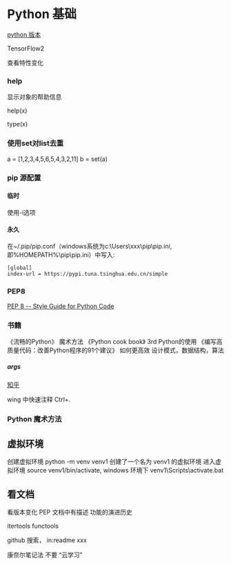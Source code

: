 # Python 基础

[python 版本](https://www.python.org/doc/versions)

TensorFlow2

查看特性变化

### help
显示对象的帮助信息

help(x)

type(x)

### 使用set对list去重
a = [1,2,3,4,5,6,5,4,3,2,11]
b = set(a)

### pip 源配置
#### 临时
使用-i选项

#### 永久
在~/.pip/pip.conf（windows系统为c:\Users\xxx\pip\pip.ini, 即%HOMEPATH%\pip\pip.ini）中写入:
```
[global]
index-url = https://pypi.tuna.tsinghua.edu.cn/simple
```

### PEP8
[PEP 8 -- Style Guide for Python Code](https://www.python.org/dev/peps/pep-0008/)


### 书籍
《流畅的Python》  魔术方法
《Python cook book》 3rd  Python的使用
《编写高质量代码：改善Python程序的91个建议》  如何更高效
设计模式，数据结构，算法

##### args
[知乎](https://zhuanlan.zhihu.com/p/50804195)

wing 中快速注释 Ctrl+.

### Python 魔术方法

## 虚拟环境
创建虚拟环境 python -m venv venv1  创建了一个名为 venv1 的虚拟环境
进入虚拟环境  source venv1/bin/activate, windows 环境下 venv1\Scripts\activate.bat

## 看文档
看版本变化
PEP 文档中有描述 功能的演进历史

itertools
functools


github 搜索， in:readme  xxx

康奈尔笔记法
不要 “云学习”